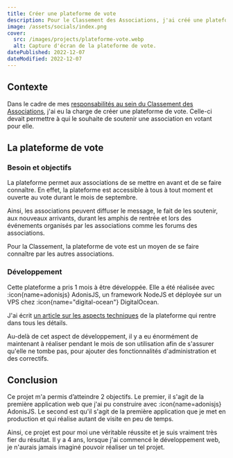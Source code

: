 ```yaml
---
title: Créer une plateforme de vote
description: Pour le Classement des Associations, j'ai créé une plateforme de vote de A à Z !
image: /assets/socials/index.png
cover:
  src: /images/projects/plateforme-vote.webp
  alt: Capture d'écran de la plateforme de vote.
datePublished: 2022-12-07
dateModified: 2022-12-07
---
```


## Contexte

Dans le cadre de mes [responsabilités au sein du Classement des Associations](../4.experience/responsable-classement-des-associations.md), j'ai eu la charge de créer une plateforme de vote. Celle-ci devait permettre à qui le souhaite de soutenir une association en votant pour elle.

## La plateforme de vote

### Besoin et objectifs

La plateforme permet aux associations de se mettre en avant et de se faire connaître. En effet, la plateforme est accessible à tous à tout moment et ouverte au vote durant le mois de septembre.

Ainsi, les associations peuvent diffuser le message, le fait de les soutenir, aux nouveaux arrivants, durant les amphis de rentrée et lors des événements organisés par les associations comme les forums des associations.

Pour la Classement, la plateforme de vote est un moyen de se faire connaître par les autres associations.

### Développement

Cette plateforme a pris 1 mois à être développée. Elle a été réalisée avec :icon{name=adonisjs} AdonisJS, un framework NodeJS et déployée sur un VPS chez :icon{name="digital-ocean"} DigitalOcean.

J'ai écrit [un article sur les aspects techniques](../3.articles/la-plateforme-de-vote-du-classement-des-associations.md) de la plateforme qui rentre dans tous les détails.

Au-delà de cet aspect de développement, il y a eu énormément de maintenant à réaliser pendant le mois de son utilisation afin de s'assurer qu'elle ne tombe pas, pour ajouter des fonctionnalités d'administration et des correctifs.

## Conclusion

Ce projet m'a permis d’atteindre 2 objectifs. Le premier, il s'agit de la première application web que j'ai pu construire avec :icon{name=adonisjs} AdonisJS. Le second est qu'il s'agit de la première application que je met en production et qui réalise autant de visite en peu de temps.

Ainsi, ce projet est pour moi une véritable réussite et je suis vraiment très fier du résultat. Il y a 4 ans, lorsque j'ai commencé le développement web, je n'aurais jamais imaginé pouvoir réaliser un tel projet.
